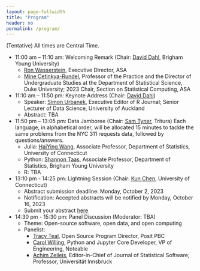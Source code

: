 ```yaml
---
layout: page-fullwidth
title: "Program"
header: no
permalink: /program/
---
```


(Tentative) All times are Central Time.

+ 11:00 am – 11:10 am: Welcoming Remark (Chair: [David
  Dahl](https://dahl.byu.edu/), Brigham Young University)
    - [Ron Wasserstein](https://www.amstat.org/about-asa/ronald-l-wasserstein),
	Executive Director, ASA
    - [Mine Cetinkya-Rundel](https://scholars.duke.edu/person/mine), Professor
      of the Practice and the Director of Undergraduate Studies at the
      Department of Statistical Science, Duke University; 
	  2023 Chair, Section on Statistical Computing, ASA
+ 11:10 am – 11:50 pm: Keynote Address (Chair: [David Dahl](https://dahl.byu.edu/))
    - Speaker: [Simon Urbanek](https://urbanek.info),
	Executive Editor of R Journal;
	Senior Lecturer of Data Science, University of Auckland
    - Abstract: TBA
+ 11:50 pm – 13:05 pm: Data Jamboree (Chair: [Sam Tyner](https://sctyner.me), Tritura)
    Each language, in alphabetical order, will be allocated 15 minutes to tackle
    the same problems from the NYC 311 requests data, followed by questions/answers.
    - Julia: [HaiYing Wang](https://ossifragus.github.io), Associate Professor,
      Department of Statistics, University of Connecticut
    - Python: [Shannon Taas](https://neeley-tass.byu.edu), Associate Professor, 
	Department of Statistics, Brigham Young University 
    - R: TBA
+ 13:10 pm - 14:25 pm: Lightning Session (Chair: [Kun
  Chen](https://kun-chen.uconn.edu), University of Connecticut)
    - Abstract submission deadline: Monday, October 2, 2023
    - Notification: Accepted abstracts will be notified by Monday, October 16, 2023
    - Submit your abstract [here](https://forms.gle/5ZYbePJtAnsqXqhN7)
+ 14:30 pm - 15:30 pm: Panel Discussion (Moderator: TBA)
    - Theme: Open-source software, open data, and open computing
    - Panelist:
        + [Tracy Teal](https://www.linkedin.com/in/tracy-teal-059136b/), Open Source Program Director, Posit PBC
        + [Carol Willing](https://www.willingconsulting.com/about/), Python and Jupyter Core Developer, VP of Engineering, Noteable
        + [Achim Zeileis](https://www.zeileis.org), Editor-in-Chief of Journal of Statistical Software; Professor, Universität Innsbruck
